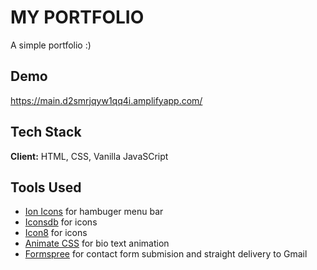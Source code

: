 # MY PORTFOLIO

A simple portfolio :)

## Demo

https://main.d2smrjqyw1qq4i.amplifyapp.com/

## Tech Stack

**Client:** HTML, CSS, Vanilla JavaSCript

## Tools Used

- [Ion Icons](https://ionic.io/ionicons) for hambuger menu bar
- [Iconsdb](https://www.iconsdb.com/) for icons
- [Icon8](https://icons8.com/) for icons
- [Animate CSS](https://animate.style/) for bio text animation
- [Formspree](https://formspree.io/) for contact form submision and straight delivery to Gmail
